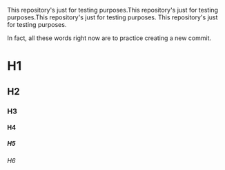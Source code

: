 This repository's just for testing purposes.This repository's just for testing purposes.This repository's just for testing purposes.
This repository's just for testing purposes.

In fact, all these words right now are to practice creating a new commit.

# H1

## H2

### H3

#### H4

##### H5

###### H6
